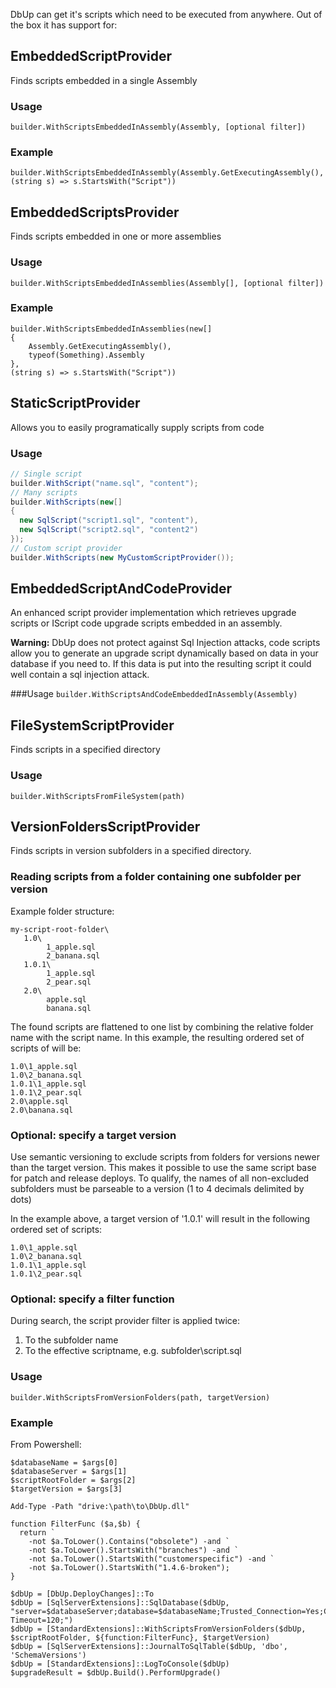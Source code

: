 DbUp can get it's scripts which need to be executed from anywhere. Out of the box it has support for:

## EmbeddedScriptProvider
Finds scripts embedded in a single Assembly
### Usage
`builder.WithScriptsEmbeddedInAssembly(Assembly, [optional filter])`
### Example
`builder.WithScriptsEmbeddedInAssembly(Assembly.GetExecutingAssembly(), (string s) => s.StartsWith("Script"))`

## EmbeddedScriptsProvider
Finds scripts embedded in one or more assemblies
### Usage
`builder.WithScriptsEmbeddedInAssemblies(Assembly[], [optional filter])`
### Example

```
builder.WithScriptsEmbeddedInAssemblies(new[]
{
    Assembly.GetExecutingAssembly(),
    typeof(Something).Assembly
},
(string s) => s.StartsWith("Script"))
```

## StaticScriptProvider
Allows you to easily programatically supply scripts from code

### Usage
``` csharp
// Single script
builder.WithScript("name.sql", "content");
// Many scripts
builder.WithScripts(new[]
{
  new SqlScript("script1.sql", "content"),
  new SqlScript("script2.sql", "content2")
});
// Custom script provider
builder.WithScripts(new MyCustomScriptProvider());
```

## EmbeddedScriptAndCodeProvider
An enhanced script provider implementation which retrieves upgrade scripts or IScript code upgrade scripts embedded in an assembly.

**Warning:** DbUp does not protect against Sql Injection attacks, code scripts allow you to generate an upgrade script dynamically based on data in your database if you need to. If this data is put into the resulting script it could well contain a sql injection attack.

###Usage
`builder.WithScriptsAndCodeEmbeddedInAssembly(Assembly)`

## FileSystemScriptProvider
Finds scripts in a specified directory
### Usage
`builder.WithScriptsFromFileSystem(path)`

## VersionFoldersScriptProvider
Finds scripts in version subfolders in a specified directory.

### Reading scripts from a folder containing one subfolder per version
Example folder structure:
```
my-script-root-folder\
   1.0\
        1_apple.sql
        2_banana.sql
   1.0.1\
        1_apple.sql
        2_pear.sql
   2.0\
        apple.sql
        banana.sql
```

The found scripts are flattened to one list by combining the relative folder name with the script name. In this example, the resulting ordered set of scripts of will be:
```
1.0\1_apple.sql
1.0\2_banana.sql
1.0.1\1_apple.sql
1.0.1\2_pear.sql
2.0\apple.sql
2.0\banana.sql
```

### Optional: specify a target version
Use semantic versioning to exclude scripts from folders for versions newer than the target version. This makes it possible to use the same script base for patch and release deploys. To qualify, the names of all non-excluded subfolders must be parseable to a version (1 to 4 decimals delimited by dots)

In the example above, a target version of '1.0.1' will result in the following ordered set of scripts:
```
1.0\1_apple.sql
1.0\2_banana.sql
1.0.1\1_apple.sql
1.0.1\2_pear.sql
```

### Optional: specify a filter function
During search, the script provider filter is applied twice:
1. To the subfolder name
2. To the effective scriptname, e.g. subfolder\script.sql

### Usage 
`builder.WithScriptsFromVersionFolders(path, targetVersion)`

### Example 
From Powershell:

```
$databaseName = $args[0]
$databaseServer = $args[1]
$scriptRootFolder = $args[2]
$targetVersion = $args[3]

Add-Type -Path "drive:\path\to\DbUp.dll"

function FilterFunc ($a,$b) {
  return `
	-not $a.ToLower().Contains("obsolete") -and `
	-not $a.ToLower().StartsWith("branches") -and `
	-not $a.ToLower().StartsWith("customerspecific") -and `
	-not $a.ToLower().StartsWith("1.4.6-broken");
}

$dbUp = [DbUp.DeployChanges]::To
$dbUp = [SqlServerExtensions]::SqlDatabase($dbUp, "server=$databaseServer;database=$databaseName;Trusted_Connection=Yes;Connection Timeout=120;")
$dbUp = [StandardExtensions]::WithScriptsFromVersionFolders($dbUp, $scriptRootFolder, ${function:FilterFunc}, $targetVersion)
$dbUp = [SqlServerExtensions]::JournalToSqlTable($dbUp, 'dbo', 'SchemaVersions')
$dbUp = [StandardExtensions]::LogToConsole($dbUp)
$upgradeResult = $dbUp.Build().PerformUpgrade()
```

